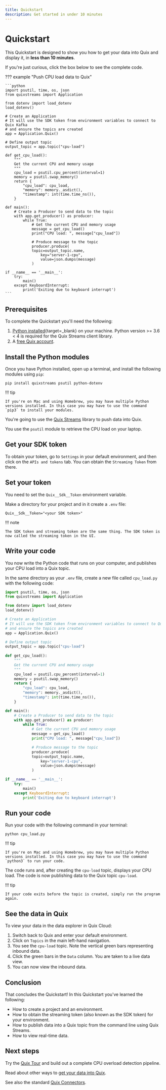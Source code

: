 ```yaml
---
title: Quickstart
description: Get started in under 10 minutes
---
```


# Quickstart

This Quickstart is designed to show you how to get your data into Quix and display it, in **less than 10 minutes**.

If you're just curious, click the box below to see the complete code.

??? example "Push CPU load data to Quix"

    ```python
    import psutil, time, os, json
    from quixstreams import Application

    from dotenv import load_dotenv
    load_dotenv()

    # Create an Application
    # It will use the SDK token from environment variables to connect to Quix Kafka
    # and ensure the topics are created
    app = Application.Quix()

    # Define output topic
    output_topic = app.topic("cpu-load")
        
    def get_cpu_load():
        """
        Get the current CPU and memory usage
        """
        cpu_load = psutil.cpu_percent(interval=1)
        memory = psutil.swap_memory()
        return {
            "cpu_load": cpu_load,
            "memory": memory._asdict(),
            "timestamp": int(time.time_ns()),
        }

    def main():
        # Create a Producer to send data to the topic
        with app.get_producer() as producer:
            while True:                
                # Get the current CPU and memory usage
                message = get_cpu_load()
                print("CPU load: ", message["cpu_load"])

                # Produce message to the topic
                producer.produce(
                topic=output_topic.name,
                    key="server-1-cpu",
                    value=json.dumps(message)
                )

    if __name__ == '__main__':
        try:
            main()
        except KeyboardInterrupt:
            print('Exiting due to keyboard interrupt')    
    ```

## Prerequisites

To complete the Quickstart you'll need the following:

1. [Python installed](https://www.python.org/downloads/){target=_blank} on your machine. Python version >= 3.6 < 4 is required for the Quix Streams client library.
2. A [free Quix account](https://portal.platform.quix.io/self-sign-up).

## Install the Python modules

Once you have Python installed, open up a terminal, and install the following modules using `pip`:

```
pip install quixstreams psutil python-dotenv
```

!!! tip

    If you're on Mac and using Homebrew, you may have multiple Python versions installed. In this case you may have to use the command `pip3` to install your modules. 

You're going to use the [Quix Streams](https://quix.io/docs/quix-streams/introduction.html) library to push data into Quix. 

You use the `psutil` module to retrieve the CPU load on your laptop.

## Get your SDK token

To obtain your token, go to `Settings` in your default environment, and then click on the `APIs and tokens` tab. You can obtain the `Streaming Token` from there.

## Set your token

You need to set the `Quix__Sdk__Token` environment variable. 

Make a directory for your project and in it create a `.env` file:

```
Quix__Sdk__Token="<your SDK token>"
```

!!! note

    The SDK token and streaming token are the same thing. The SDK token is now called the streaming token in the UI.

## Write your code

You now write the Python code that runs on your computer, and publishes your CPU load into a Quix topic.

In the same directory as your `.env` file, create a new file called `cpu_load.py` with the following code:

``` python 
import psutil, time, os, json
from quixstreams import Application

from dotenv import load_dotenv
load_dotenv()

# Create an Application
# It will use the SDK token from environment variables to connect to Quix Kafka
# and ensure the topics are created
app = Application.Quix()

# Define output topic
output_topic = app.topic("cpu-load")
    
def get_cpu_load():
    """
    Get the current CPU and memory usage
    """
    cpu_load = psutil.cpu_percent(interval=1)
    memory = psutil.swap_memory()
    return {
        "cpu_load": cpu_load,
        "memory": memory._asdict(),
        "timestamp": int(time.time_ns()),
    }

def main():
    # Create a Producer to send data to the topic
    with app.get_producer() as producer:
        while True:                
            # Get the current CPU and memory usage
            message = get_cpu_load()
            print("CPU load: ", message["cpu_load"])

            # Produce message to the topic
            producer.produce(
            topic=output_topic.name,
                key="server-1-cpu",
                value=json.dumps(message)
            )

if __name__ == '__main__':
    try:
        main()
    except KeyboardInterrupt:
        print('Exiting due to keyboard interrupt')    
```

## Run your code

Run your code with the following command in your terminal:

```
python cpu_load.py
```

!!! tip

    If you're on Mac and using Homebrew, you may have multiple Python versions installed. In this case you may have to use the command `python3` to run your code. 

The code runs and, after creating the `cpu-load` topic, displays your CPU load. The code is now publishing data to the Quix topic `cpu-load`.

!!! tip

    If your code exits before the topic is created, simply run the program again.

## See the data in Quix

To view your data in the data explorer in Quix Cloud:

1. Switch back to Quix and enter your default environment.
2. Click on `Topics` in the main left-hand navigation.
3. You see the `cpu-load` topic. Note the vertical green bars representing inbound data.
4. Click the green bars in the `Data` column. You are taken to a live data view.
5. You can now view the inbound data. 

## Conclusion

That concludes the Quickstart! In this Quickstart you've learned the following:

* How to create a project and an environment.
* How to obtain the streaming token (also known as the SDK token) for your environment.
* How to publish data into a Quix topic from the command line using Quix Streams.
* How to view real-time data.

## Next steps

Try the [Quix Tour](./quixtour/overview.md) and build out a complete CPU overload detection pipeline.

Read about other ways to [get your data into Quix](../develop/integrate-data/overview.md).

See also the standard [Quix Connectors](../connectors/index.md).
